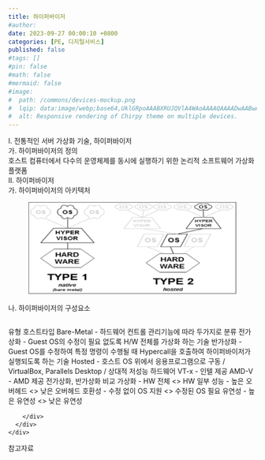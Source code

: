 ```yaml
---
title: 하이퍼바이저
#author: 
date: 2023-09-27 00:00:10 +0800
categories: [PE, 디지털서비스]
published: false
#tags: []
#pin: false
#math: false
#mermaid: false
#image:
#  path: /commons/devices-mockup.png
#  lqip: data:image/webp;base64,UklGRpoAAABXRUJQVlA4WAoAAAAQAAAADwAABwAAQUxQSDIAAAARL0AmbZurmr57yyIiqE8oiG0bejIYEQTgqiDA9vqnsUSI6H+oAERp2HZ65qP/VIAWAFZQOCBCAAAA8AEAnQEqEAAIAAVAfCWkAALp8sF8rgRgAP7o9FDvMCkMde9PK7euH5M1m6VWoDXf2FkP3BqV0ZYbO6NA/VFIAAAA
#  alt: Responsive rendering of Chirpy theme on multiple devices.
---
```


<div class="post-wrap">
  <div class="para">
    <div class="para-title">
      I. 전통적인 서버 가상화 기술, 하이퍼바이저
    </div>
    <div class="para-cntnt">
      <div class="para">
        <div class="para-title">
          가. 하이퍼바이저의 정의
        </div>
        <div class="para-cntnt">
            호스트 컴퓨터에서 다수의 운영체제를 동시에 실행하기 위한 논리적 소프트웨어 가상화 플랫폼 
        </div>
      </div>
    </div>
  </div>
  
  <div class="para">
    <div class="para-title">
      II. 하이퍼바이저
    </div>
    <div class="para-cntnt">
      <div class="para">
        <div class="para-title">
          가. 하이퍼바이저의 아키텍처
        </div>
        <div class="para-cntnt">
          <figure class="post-figure">
            <img src="/assets/img/posts/하이퍼바이저.png" alt="하이퍼바이저">
<!--            <figcaption>Source: Unveiling the Metaverse: Exploring Emerging Trends, Multifaceted Perspectives, and Future Challenges</figcaption>-->
          </figure>
        </div>
      </div>
      <div class="para">
        <div class="para-title">
          나. 하이퍼바이저의 구성요소
        </div>
        <div class="para-cntnt">
          <table class="post-table">
          </table>
          유형
  호스트타입
    Bare-Metal - 하드웨어 컨트롤 관리기능에 따라 두가지로 분류
      전가상화 - Guest OS의 수정이 필요 없도록 H/W 전체를 가상화 하는 기술
      반가상화 - Guest OS를 수정하여 특정 명령이 수행될 때 Hypercall을 호출하여 하이퍼바이저가 실행되도록 하는 기술
    Hosted - 호스트 OS 위에서 응용프로그램으로 구동 / VirtualBox, Parallels Desktop / 상대적 저성능
  하드웨어
    VT-x - 인텔 제공
    AMD-V - AMD 제공
전가상화, 반가상화 비교
  가상화 - HW 전체 &lt;&gt; HW 일부
  성능 - 높은 오버헤드 &lt;&gt; 낮은 오버헤드
  호환성 - 수정 없이 OS 지원 &lt;&gt; 수정된 OS 필요
  유연성 - 높은 유연성 &lt;&gt; 낮은 유연성

        </div>
      </div>
    </div>
  </div>

  <div class="refr-wrap">
    <div class="refr-title">
        참고자료
    </div>
    <ol class="refr-list">
    <!--    <li>(나현식, 최대선) <a target="_blank" href="https://scienceon.kisti.re.kr/commons/util/originalView.do?cn=JAKO202225948430499&oCn=JAKO202225948430499&dbt=JAKO&journal=NJOU00291864">메타버스 보안 위협 요소 및 대응 방안 검토</a></li>-->
    <!--    <li>(M. Uddin, S. Manickam, H. Ullah, M. Obaidat and A. Dandoush) <a target="_blank" href="https://ieeexplore.ieee.org/abstract/document/10138386">Unveiling the Metaverse: Exploring Emerging Trends, Multifaceted Perspectives, and Future Challenges</a></li>-->
    </ol>
  </div>
</div>
